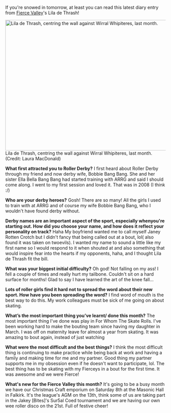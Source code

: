 <html><body><p>If you're snowed in tomorrow, at least you can read this latest diary entry from <a href="http://www.fvrg.co.uk/">Fierce Valley</a>'s Lila de Thrash!

<a href="http://www.scottishrollerderbyblog.com/posts/2012/12/05/monthly-diary-of-a-league-fierce-valley-in-december-lila-de-thrash/248860_888110694114_476103033_n-2/" rel="attachment wp-att-1956"><img class="size-full wp-image-1956" alt="Lila de Thrash, centring the wall against Wirral Whipiteres, last month." src="http://www.scottishrollerderbyblog.com/2012/12/248860_888110694114_476103033_n1.jpg" height="409" width="614"></a> Lila de Thrash, centring the wall against Wirral Whipiteres, last month. (Credit: Laura MacDonald)

<strong>What first attracted you to Roller Derby?</strong>
I first heard about Roller Derby through my friend and now derby wife, Bobbie Bang Bang. She and her sister Ella Bella Bang Bang had started training with ARRG and said I should come along. I went to my first session and loved it. That was in 2008 (I think :/)

<strong>Who are your derby heroes?</strong>
Gosh! There are so many! All the girls I used to train with at ARRG and of course my wife Bobbie Bang Bang, who I wouldn't have found derby without.

<strong>Derby names are an important aspect of the sport, especially whenyou're starting out. How did you choose your name, and how does it reflect your personality on track?</strong>
Haha My boyfriend wanted me to call myself Janey Rotten Crotch but I didn't fancy that being called out at a bout, lol( also found it was taken on twoevils). I wanted my name to sound a little like my first name so I would respond to it when shouted at and also something that would inspire fear into the hearts if my opponents, haha, and I thought Lila de Thrash fit the bill.

<strong>What was your biggest initial difficulty?</strong>
Oh god! Not falling on my ass! I fell a couple of times and really hurt my tailbone. Couldn't sit on a hard surface for months! Glad to say I have learned the art of the knee fall...

<strong>Lots of roller girls find it hard not to spread the word about their new sport. How have you been spreading the word?</strong>
I find word of mouth is the best way to do this. My work colleagues must be sick of me going on about skating.

<strong>What’s the most important thing you’ve learnt/ done this month?</strong>
The most important thing I've done was play in For Whom The Skate Rolls. I've been working hard to make the bouting team since having my daughter in March. I was off on maternity leave for almost a year from skating. It was amazing to bout again, instead of just watching

<strong>What were the most difficult and the best things?</strong>
I think the most difficult thing is continuing to make practice while being back at work and having a family and making time for me and my partner. Good thing my partner supports me in my obsession even if he doesn't want to participate, lol. The best thing has to be skating with my Fierceys in a bout for the first time. It was awesome and we were Fierce!

<strong>What's new for the Fierce Valley this month?</strong>
It's going to be a busy month we have our Christmas Craft emporium on Saturday 8th at the Masonic Hall in Falkirk. It's the league's AGM on the 13th, think some of us are taking part in the Jakey [Bites]'s Sur5al Coed tournament and we are having our own wee roller disco on the 21st. Full of festive cheer!</p></body></html>
